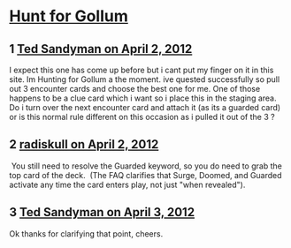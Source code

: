 # [Hunt for Gollum](https://community.fantasyflightgames.com/topic/62603-hunt-for-gollum/)

## 1 [Ted Sandyman on April 2, 2012](https://community.fantasyflightgames.com/topic/62603-hunt-for-gollum/?do=findComment&comment=612693)

I expect this one has come up before but i cant put my finger on it in this site. Im Hunting for Gollum a the moment. ive quested successfully so pull out 3 encounter cards and choose the best one for me. One of those happens to be a clue card which i want so i place this in the staging area. Do i turn over the next encounter card and attach it (as its a guarded card) or is this normal rule different on this occasion as i pulled it out of the 3 ?

## 2 [radiskull on April 2, 2012](https://community.fantasyflightgames.com/topic/62603-hunt-for-gollum/?do=findComment&comment=612704)

 You still need to resolve the Guarded keyword, so you do need to grab the top card of the deck.  (The FAQ clarifies that Surge, Doomed, and Guarded activate any time the card enters play, not just "when revealed").

## 3 [Ted Sandyman on April 3, 2012](https://community.fantasyflightgames.com/topic/62603-hunt-for-gollum/?do=findComment&comment=612911)

Ok thanks for clarifying that point, cheers.

